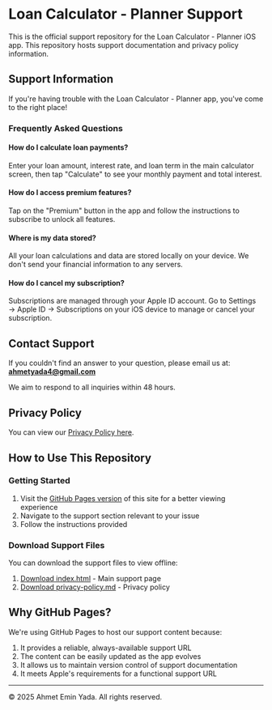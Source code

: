 # Loan Calculator - Planner Support

This is the official support repository for the Loan Calculator - Planner iOS app. This repository hosts support documentation and privacy policy information.

## Support Information

If you're having trouble with the Loan Calculator - Planner app, you've come to the right place!

### Frequently Asked Questions

#### How do I calculate loan payments?
Enter your loan amount, interest rate, and loan term in the main calculator screen, then tap "Calculate" to see your monthly payment and total interest.

#### How do I access premium features?
Tap on the "Premium" button in the app and follow the instructions to subscribe to unlock all features.

#### Where is my data stored?
All your loan calculations and data are stored locally on your device. We don't send your financial information to any servers.

#### How do I cancel my subscription?
Subscriptions are managed through your Apple ID account. Go to Settings → Apple ID → Subscriptions on your iOS device to manage or cancel your subscription.

## Contact Support

If you couldn't find an answer to your question, please email us at:
**ahmetyada4@gmail.com**

We aim to respond to all inquiries within 48 hours.

## Privacy Policy

You can view our [Privacy Policy here](privacy-policy.md).

## How to Use This Repository

### Getting Started
1. Visit the [GitHub Pages version](https://crovs.github.io) of this site for a better viewing experience
2. Navigate to the support section relevant to your issue
3. Follow the instructions provided

### Download Support Files

You can download the support files to view offline:

1. [Download index.html](https://raw.githubusercontent.com/crovs/crovs.github.io/blob/main/index.html) - Main support page
2. [Download privacy-policy.md](https://raw.githubusercontent.com/crovs/crovs.github.io/blob/main/privacy-policy.md) - Privacy policy

## Why GitHub Pages?

We're using GitHub Pages to host our support content because:

1. It provides a reliable, always-available support URL
2. The content can be easily updated as the app evolves
3. It allows us to maintain version control of support documentation
4. It meets Apple's requirements for a functional support URL

---

© 2025 Ahmet Emin Yada. All rights reserved.
